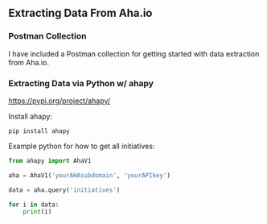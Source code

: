 ## Extracting Data From Aha.io

### Postman Collection

I have included a Postman collection for getting started with data extraction from Aha.io.

### Extracting Data via Python w/ ahapy

https://pypi.org/project/ahapy/


Install ahapy:

```
pip install ahapy
```

Example python for how to get all initiatives:

```python
from ahapy import AhaV1

aha = AhaV1('yourAHAsubdomain', 'yourAPIkey')

data = aha.query('initiatives')

for i in data:
    print(i)
```
